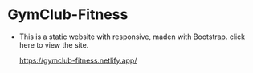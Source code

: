 # GymClub-Fitness
* This is a static  website with responsive, maden with Bootstrap.
click here to view the site.

  https://gymclub-fitness.netlify.app/
